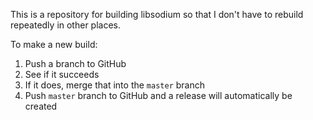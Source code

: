This is a repository for building libsodium so that I don't have to rebuild repeatedly in other places.

To make a new build:

1. Push a branch to GitHub
2. See if it succeeds
3. If it does, merge that into the `master` branch
4. Push `master` branch to GitHub and a release will automatically be created


